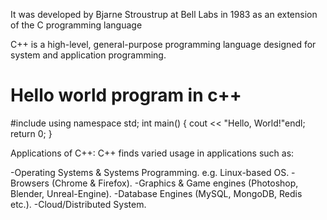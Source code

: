 It was developed by Bjarne Stroustrup at Bell Labs in 1983 
    as an extension of the C programming language

C++ is a high-level, general-purpose programming language 
designed for system and application programming.
# Hello world program in c++ #

#include <iostream> 
using namespace std;
int main() {
 cout << "Hello, World!"endl;
    return 0;
}

Applications of C++: 
C++ finds varied usage in applications such as:

-Operating Systems & Systems Programming. e.g. Linux-based OS.
-Browsers (Chrome & Firefox).
-Graphics & Game engines (Photoshop, Blender, Unreal-Engine).
-Database Engines (MySQL, MongoDB, Redis etc.).
-Cloud/Distributed System.
